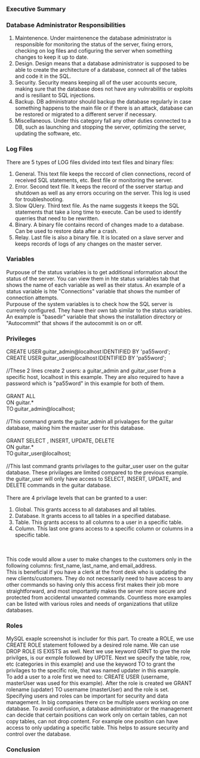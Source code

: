 <h3>Executive Summary</h3>

<p></p>

<h3>Database Administrator Responsibilities</h3>

<p>
<ol>
  <li>Maintenence. Under maintenence the database administrator is responsible for monitoring the status of the server, fixing errors, checking on log files and cofiguring the server when something changes to keep it up to date.
  <li>Design. Design means that a database administrator is supposed to be able to create the architecture of a database, connect all of the tables and code it in the SQL.
  <li>Security. Security means keeping all of the user accounts secure, making sure that the database does not have any vulnrabilitis or exploits and is resiliant to SQL injections.
  <li>Backup. DB administrator should backup the database regularly in case something happens to the main file or if there is an attack, database can be restored or migrated to a different server if necessary.
  <li>Miscellaneous. Under this category fall any other duties connected to a DB, such as launching and stopping the server, optimizing the server, updating the software, etc.
</ol>
</p>

<h3>Log Files</h3>

<p>There are 5 types of LOG files divided into text files and binary files:
<ol>
  <li>General. This text file keeps the reccord of clien connections, record of received SQL statements, etc. Best file or monitoring the server.
  <li>Error. Second text file. It keeps the record of the sserver startup and shutdown as well as any errors occuring on the server. This log is used for troubleshooting.
  <li>Slow QUery. Third text file. As the name suggests it keeps the SQL statements that take a long time to execute. Can be used to identify querries that need to be rewritten.
  <li>Binary. A binary file contains record of changes made to a database. Can be used to restore data after a crash.
  <li>Relay. Last file is also a binary file. It is located on a slave server and keeps records of logs of any changes on the master server.
</ol>
</p>

<h3>Variables</h3>

<p>Purpouse of the status variables is to get additional information about the status of the server. You can view them in hte status variables tab that shows the name of each variable as well as their status. An example of a status variable is hte "Connections" variable that shows the number of connection attempts.
<br>Purpouse of the system variables is to check how the SQL server is currenly configured. They have their own tab similar to the status variables. An example is "basedir" variable that shows the installation directory or "Autocommit" that shows if the autocommit is on or off.</p>

<h3>Privileges</h3>

<p>CREATE USER guitar_admin@localhost IDENTIFIED BY 'pa55word';
<br>CREATE USER guitar_user@localhost IDENTIFIED BY 'pa55word';
  <br>
  <br>//These 2 lines create 2 users: a guitar_admin and guitar_user from a specific host, localhost in this example. They are also required to have a password which is "pa55word" in this example for both of them.
  <br>
<br>GRANT ALL
<br>ON guitar.*
<br>TO guitar_admin@localhost;
  <br>
  <br>//This command grants the guitar_admin all privalages for the guitar database, making him the master user for this database.
  <br>
<br>GRANT SELECT , INSERT, UPDATE, DELETE
<br>ON guitar.*
<br>TO guitar_user@localhost; 
  <br>
  <br>//This last command grants privilages to the guitar_user user on the guitar database. These privilages are limited compared to the previous example. the guitar_user will only have access to SELECT, INSERT, UPDATE, and DELETE commands in the guitar database.
  <br>
<br>There are 4 privilage levels that can be granted to a user:
  <ol>
    <li>Global. This grants access to all databases and all tables.
    <li>Database. It grants access to all tables in a specified database.
    <li>Table. This grants access to all columns to a user in a specific table.
    <li>Column. This last one grans access to a specific column or columns in a specific table.
  </ol>
<br>
<br>This code would allow a user to make changes to the customers only in the following columns: first_name, last_name, and email_address.
<br>This is beneficial if you have a clerk at the front desk who is updating the new clients/customers. They do not necessarily need to have access to any other commands so having only this access first makes their job more straightforward, and most importantly makes the server more secure and protected from accidental unwanted commands. Countless more examples can be listed with various roles and needs of organizations that utilize databases.
</p>

<h3>Roles</h3>

<p>MySQL exaple screenshot is includer for this part. To create a ROLE, we use CREATE ROLE statement followed by a desired role name. We can use DROP ROLE IS EXISTS as well. Next we use keyword GRNT to give the role privilges, is our exmple followed by UPDTE. Next we specify the table, row, etc (categories in this example) and use the keyword TO to grant the privilages to the specific role, that was named updater in this example.
<br> To add a user to a role first we need to: CREATE USER (username, masterUser was used for this example). After the role is created we GRANT rolename (updater) TO username (masterUser) and the role is set.
<br>Specifying users and roles can be important for security and data management. In big companies there cn be multiple users working on one database. To avoid confusion, a database administrator or the management can decide that certain positions can work only on certain tables, can not copy tables, can not drop content. For example one position can have access to only updating a specific table. This helps to assure security and control over the database.</p>

<h3>Conclusion</h3>

<p></p>
